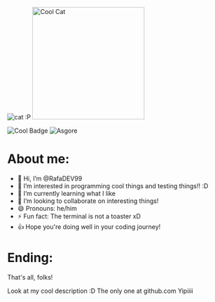 ![cat :P](https://github.com/user-attachments/assets/2aad0979-9fc8-43ee-bbbe-3c0bfc53f72c)
<img width="256" height="256" alt="Cool Cat" src="https://github.com/user-attachments/assets/15422d64-1aef-42d3-9f89-e01d4dba3347" />


![Cool Badge](https://img.shields.io/badge/Men-This_is_cool!_:3-blue)
![Asgore](https://img.shields.io/badge/Hihi%20Asgore%20car%20gif%20>:D-8A2BE2)

# About me:

- 👋 Hi, I’m @RafaDEV99
- 👀 I’m interested in programming cool things and testing things!! :D
- 🌱 I’m currently learning what I like
- 💞️ I’m looking to collaborate on interesting things!
- 😄 Pronouns: he/him
- ⚡ Fun fact: The terminal is not a toaster xD
- 👍 Hope you're doing well in your coding journey!

# Ending:
That's all, folks!

Look at my cool description :D
The only one at github.com
Yipiiii

<!---
RafaDEV99/RafaDEV99 is a ✨ special ✨ repository because its `README.md` (this file) appears on your GitHub profile.
You can click the Preview link to view your changes.
--->

